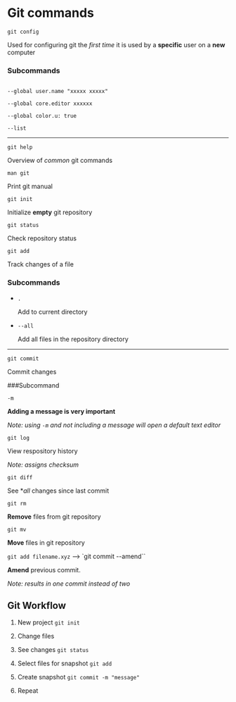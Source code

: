 # Git commands

`git config`

Used for configuring git the *first time* it is used by a **specific** user on a **new** computer

### Subcommands

```

--global user.name "xxxxx xxxxx"

--global core.editor xxxxxx

--global color.u: true

--list

```

---

`git help`

Overview of *common* git commands

`man git`

Print git manual

`git init`

Initialize **empty** git repository

`git status`

Check repository status

`git add`

Track changes of a file

### Subcommands

- `.`

    Add to current directory

- `--all`

    Add all files in the repository directory

---


`git commit`

Commit changes

###Subcommand

`-m`

**Adding a message is very important**

*Note: using `-m` and not including a message will open a default text editor*

`git log`

View respository history

*Note: assigns checksum*

`git diff`

See **all* changes since last commit

`git rm`

**Remove** files from git repository

`git mv`

**Move** files in git repository

`git add filename.xyz` --> `git commit --amend``

**Amend** previous commit.

*Note: results in one commit instead of two*

## Git Workflow

1. New project `git init`

2. Change files

3. See changes `git status`

4. Select files for snapshot `git add`

5. Create snapshot `git commit -m "message"`

6. Repeat
